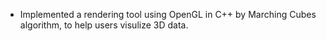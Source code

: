 - Implemented a rendering tool using OpenGL in C++ by Marching Cubes algorithm, to help users visulize 3D data.
